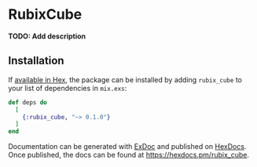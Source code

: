 # RubixCube

**TODO: Add description**

## Installation

If [available in Hex](https://hex.pm/docs/publish), the package can be installed
by adding `rubix_cube` to your list of dependencies in `mix.exs`:

```elixir
def deps do
  [
    {:rubix_cube, "~> 0.1.0"}
  ]
end
```

Documentation can be generated with [ExDoc](https://github.com/elixir-lang/ex_doc)
and published on [HexDocs](https://hexdocs.pm). Once published, the docs can
be found at <https://hexdocs.pm/rubix_cube>.


